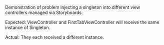 Demonstration of problem injecting a singleton into different view controllers managed via Storyboards.

Expected: ViewController and FirstTabViewController will receive the same instance of Singleton.

Actual: They each received a different instance.
